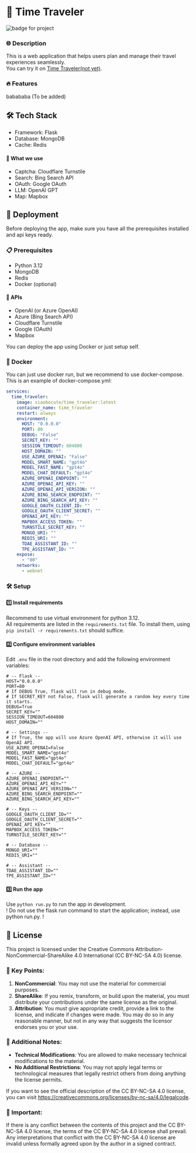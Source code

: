 # 🚀 Time Traveler

![badge for project](https://wakapi.xiaobo.app/api/badge/%e5%b0%8f%e6%b3%a2/interval:any/project:Time_Traveler?label=Wakapi)

### 🌐 Description

This is a web application that helps users plan and manage their travel experiences seamlessly.  
You can try it on [Time Traveler(not yet)](notyeet).

### 🔥 Features
babababa (To be added)

## 🛠 Tech Stack
* Framework: Flask
* Database: MongoDB
* Cache: Redis  
#### 📜 What we use
* Captcha: Cloudflare Turnstile  
* Search: Bing Search API
* OAuth: Google OAuth
* LLM: OpenAI GPT
* Map: Mapbox

## 🚀 Deployment

Before deploying the app, make sure you have all the prerequisites installed and api keys ready.

### 📋 Prerequisites
* Python 3.12
* MongoDB
* Redis
* Docker (optional)
#### 🔑 APIs
* OpenAI (or Azure OpenAI)
* Azure (Bing Search API)
* Cloudflare Turnstile
* Google (OAuth)
* Mapbox

You can deploy the app using Docker or just setup self.
### 🐳 Docker
You can just use docker run, but we recommend to use docker-compose.  
This is an example of docker-compose.yml:
```yaml
services:
  time_traveler:
    image: xiaobocute/time_traveler:latest
    container_name: time_traveler
    restart: always
    environment:
      HOST: "0.0.0.0"
      PORT: 80
      DEBUG: "False"
      SECRET_KEY: ""
      SESSION_TIMEOUT: 604800
      HOST_DOMAIN: ""
      USE_AZURE_OPENAI: "False"
      MODEL_SMART_NAME: "gpt4o"
      MODEL_FAST_NAME: "gpt4o"
      MODEL_CHAT_DEFAULT: "gpt4o"
      AZURE_OPENAI_ENDPOINT: ""
      AZURE_OPENAI_API_KEY: ""
      AZURE_OPENAI_API_VERSION: ""
      AZURE_BING_SEARCH_ENDPOINT: ""
      AZURE_BING_SEARCH_API_KEY: ""
      GOOGLE_OAUTH_CLIENT_ID: ""
      GOOGLE_OAUTH_CLIENT_SECRET: ""
      OPENAI_API_KEY: ""
      MAPBOX_ACCESS_TOKEN: ""
      TURNSTILE_SECRET_KEY: ""
      MONGO_URI: ""
      REDIS_URI: ""
      TDAE_ASSISTANT_ID: ""
      TPE_ASSISTANT_ID: ""
    expose:
      - "80"
    networks:
      - webnet
```

### 🛠 Setup
#### 1️⃣ Install requirements
Recommend to use virtual environment for python 3.12.  
All requirements are listed in the `requirements.txt` file. To install them, using `pip install -r requirements.txt` should suffice.
#### 2️⃣ Configure environment variables
Edit `.env` file in the root directory and add the following environment variables:
```
# -- Flask --
HOST="0.0.0.0"
PORT=80
# If DEBUG True, flask will run in debug mode.
# If SECRET_KEY not False, flask will generate a random key every time it starts.
DEBUG=True
SECRET_KEY=""
SESSION_TIMEOUT=604800
HOST_DOMAIN=""

# -- Settings --
# If True, the app will use Azure OpenAI API, otherwise it will use OpenAI API.
USE_AZURE_OPENAI=False
MODEL_SMART_NAME="gpt4o"
MODEL_FAST_NAME="gpt4o"
MODEL_CHAT_DEFAULT="gpt4o"

# -- AZURE --
AZURE_OPENAI_ENDPOINT=""
AZURE_OPENAI_API_KEY=""
AZURE_OPENAI_API_VERSION=""
AZURE_BING_SEARCH_ENDPOINT=""
AZURE_BING_SEARCH_API_KEY=""

# -- Keys --
GOOGLE_OAUTH_CLIENT_ID=""
GOOGLE_OAUTH_CLIENT_SECRET=""
OPENAI_API_KEY=""
MAPBOX_ACCESS_TOKEN=""
TURNSTILE_SECRET_KEY=""

# -- Database --
MONGO_URI=""
REDIS_URI=""

# -- Assistant --
TDAE_ASSISTANT_ID=""
TPE_ASSISTANT_ID=""
```

#### 3️⃣ Run the app
Use `python run.py` to run the app in development.  
! Do not use the flask run command to start the application; instead, use python run.py. !

## 📜 License

This project is licensed under the Creative Commons Attribution-NonCommercial-ShareAlike 4.0 International (CC BY-NC-SA 4.0) license. 

### 📌 Key Points:

1. **NonCommercial**: You may not use the material for commercial purposes.
2. **ShareAlike**: If you remix, transform, or build upon the material, you must distribute your contributions under the same license as the original.
3. **Attribution**: You must give appropriate credit, provide a link to the license, and indicate if changes were made. You may do so in any reasonable manner, but not in any way that suggests the licensor endorses you or your use.

### 📝 Additional Notes:

- **Technical Modifications**: You are allowed to make necessary technical modifications to the material.
- **No Additional Restrictions**: You may not apply legal terms or technological measures that legally restrict others from doing anything the license permits.
  
If you want to see the official description of the CC BY-NC-SA 4.0 license, you can visit https://creativecommons.org/licenses/by-nc-sa/4.0/legalcode.

### 🚨 Important:

If there is any conflict between the contents of this project and the CC BY-NC-SA 4.0 license, the terms of the CC BY-NC-SA 4.0 license shall prevail. Any interpretations that conflict with the CC BY-NC-SA 4.0 license are invalid unless formally agreed upon by the author in a signed contract.